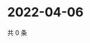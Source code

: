# 2022-04-06

共 0 条

<!-- BEGIN WEIBO -->
<!-- 最后更新时间 Wed Apr 06 2022 19:13:59 GMT+0800 (China Standard Time) -->

<!-- END WEIBO -->
